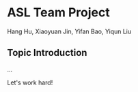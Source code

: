 # ASL Team Project

Hang Hu, Xiaoyuan Jin, Yifan Bao, Yiqun Liu

## Topic Introduction

...

Let's work hard!